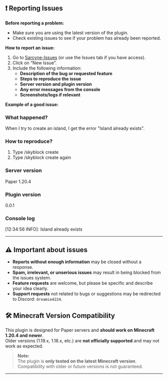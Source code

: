 ## ❗ Reporting Issues

**Before reporting a problem:**
- Make sure you are using the latest version of the plugin.
- Check existing issues to see if your problem has already been reported.

**How to report an issue:**
1. Go to [Sarcyne-Issues](https://github.com/Turbojcat/Sarcyne-Issues/issues) (or use the Issues tab if you have access).
2. Click on “New Issue”.
3. Include the following information:
   - **Description of the bug or requested feature**
   - **Steps to reproduce the issue**
   - **Server version and plugin version**
   - **Any error messages from the console**
   - **Screenshots/logs if relevant**

**Example of a good issue:**

### What happened?
When I try to create an island, I get the error "Island already exists".

### How to reproduce?
1. Type /skyblock create
2. Type /skyblock create again

### Server version
Paper 1.20.4

### Plugin version
0.0.1

### Console log
[12:34:56 INFO]: Island already exists


---

## ⚠️ Important about issues

- **Reports without enough information** may be closed without a response.
- **Spam, irrelevant, or unserious issues** may result in being blocked from the issues system.
- **Feature requests** are welcome, but please be specific and describe your idea clearly.
- **Support requests** not related to bugs or suggestions may be redirected to Discord: `dreamie4224`.

## 🛠️ Minecraft Version Compatibility

This plugin is designed for Paper servers and **should work on Minecraft 1.20.4 and newer**.  
Older versions (1.19.x, 1.18.x, etc.) are **not officially supported** and may not work as expected.

> **Note:**  
> The plugin is **only tested on the latest Minecraft version**.  
> Compatibility with older or future versions is not guaranteed.

---
